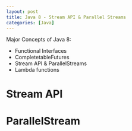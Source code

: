 ```yaml
---
layout: post
title: Java 8 - Stream API & Parallel Streams
categories: [Java]
---
```


Major Concepts of Java 8:
- Functional Interfaces
- CompletetableFutures
- Stream API & ParallelStreams
- Lambda functions

# Stream API

# ParallelStream




